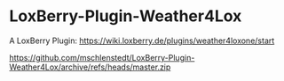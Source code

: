 # LoxBerry-Plugin-Weather4Lox

A LoxBerry Plugin: https://wiki.loxberry.de/plugins/weather4loxone/start

https://github.com/mschlenstedt/LoxBerry-Plugin-Weather4Lox/archive/refs/heads/master.zip
